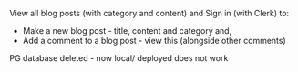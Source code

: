 View all blog posts (with category and content) and
Sign in (with Clerk) to:
  - Make a new blog post - title, content and category and,
  - Add a comment to a blog post - view this (alongside other comments)

PG database deleted - now local/ deployed does not work 

